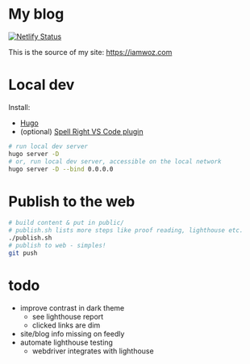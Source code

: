 # My blog

[![Netlify Status](https://api.netlify.com/api/v1/badges/3e5e1592-f32d-4243-9705-4bce7636ce80/deploy-status)](https://app.netlify.com/sites/objective-borg-f6eb56/deploys)

This is the source of my site: https://iamwoz.com

# Local dev
Install:
- [Hugo](https://gohugo.io/)
- (optional) [Spell Right VS Code plugin](https://github.com/bartosz-antosik/vscode-spellright)

```sh
# run local dev server
hugo server -D
# or, run local dev server, accessible on the local network
hugo server -D --bind 0.0.0.0
```


# Publish to the web
```sh
# build content & put in public/
# publish.sh lists more steps like proof reading, lighthouse etc.
./publish.sh
# publish to web - simples!
git push
```


# todo
- improve contrast in dark theme
  - see lighthouse report
  - clicked links are dim
- site/blog info missing on feedly
- automate lighthouse testing
  - webdriver integrates with lighthouse
